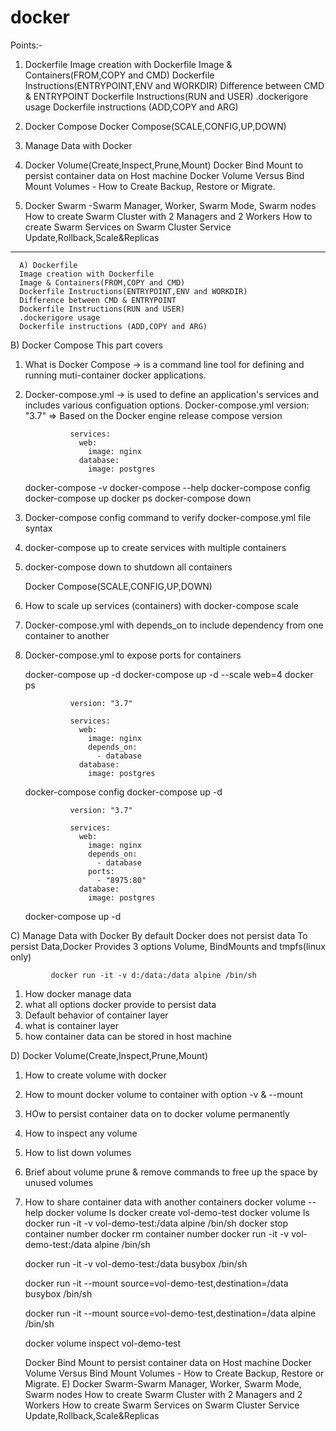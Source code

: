 # docker

Points:-
1) Dockerfile
      Image creation with Dockerfile
      Image & Containers(FROM,COPY and CMD)
      Dockerfile Instructions(ENTRYPOINT,ENV and WORKDIR)
      Difference between CMD & ENTRYPOINT
      Dockerfile Instructions(RUN and USER)
      .dockerigore usage
      Dockerfile instructions (ADD,COPY and ARG)
     
2) Docker Compose
      Docker Compose(SCALE,CONFIG,UP,DOWN)
3) Manage Data with Docker
4) Docker Volume(Create,Inspect,Prune,Mount)
      Docker Bind Mount to persist container data on Host machine
      Docker Volume Versus Bind Mount
      Volumes - How to Create Backup, Restore or Migrate.
5) Docker Swarm -Swarm Manager, Worker, Swarm Mode, Swarm nodes
      How to create Swarm Cluster with 2 Managers and 2 Workers
      How to create Swarm Services on Swarm Cluster 
      Service Update,Rollback,Scale&Replicas
      
 ----------------------------------------------------------------     
      
      A) Dockerfile
      Image creation with Dockerfile
      Image & Containers(FROM,COPY and CMD)
      Dockerfile Instructions(ENTRYPOINT,ENV and WORKDIR)
      Difference between CMD & ENTRYPOINT
      Dockerfile Instructions(RUN and USER)
      .dockerigore usage
      Dockerfile instructions (ADD,COPY and ARG)
     
B) Docker Compose
          This part covers
1. What is Docker Compose -> is a command line tool for defining and running muti-container docker applications.
2. Docker-compose.yml -> is used to define an application's services and includes various configuation options.
         Docker-compose.yml
                 version: "3.7" => Based on the Docker engine release compose version
                 
                 services:
                   web:
                     image: nginx
                   database:
                     image: postgres
   docker-compose -v
   docker-compose --help
   docker-compose config
   docker-compose up
   docker ps
   docker-compose down
   
3. Docker-compose config command to verify docker-compose.yml file syntax
4. docker-compose up to create services with multiple containers
5. docker-compose down to shutdown all containers

      Docker Compose(SCALE,CONFIG,UP,DOWN)
      
1. How to scale up services (containers) with docker-compose scale
2. Docker-compose.yml with depends_on to include dependency from one container to another
3. Docker-compose.yml to expose ports for containers
    
    docker-compose up -d
    docker-compose up -d --scale web=4
    docker ps
    
                 version: "3.7" 
                 
                 services:
                   web:
                     image: nginx
                     depends_on:
                       - database
                   database:
                     image: postgres
   docker-compose config
   docker-compose up -d
   
   
                 version: "3.7" 
                 
                 services:
                   web:
                     image: nginx
                     depends_on:
                       - database
                     ports:
                       - "8975:80"
                   database:
                     image: postgres
    
    docker-compose up -d
   
   
    


C) Manage Data with Docker
          By default Docker does not persist data
          To persist Data,Docker Provides 3 options
             Volume, BindMounts and tmpfs(linux only)
             
             docker run -it -v d:/data:/data alpine /bin/sh
1. How docker manage data
2. what all options docker provide to persist data
3. Default behavior of container layer
4. what is container layer
5. how container data can be stored in host machine

D) Docker Volume(Create,Inspect,Prune,Mount)

1. How to create volume with docker
2. How to mount docker volume to container with option -v & --mount
3. HOw to persist container data on to docker volume permanently
4. How to inspect any volume
5. How to list down volumes
6. Brief about volume prune & remove commands to free up the space by unused volumes
7. How to share container data with another containers
      docker volume --help
      docker volume ls
      docker create vol-demo-test
      docker volume ls
      docker run -it -v vol-demo-test:/data alpine /bin/sh
      docker stop container number
      docker rm container number
      docker run -it -v vol-demo-test:/data alpine /bin/sh
      
      docker run -it -v vol-demo-test:/data busybox /bin/sh
      
      docker run -it --mount source=vol-demo-test,destination=/data busybox /bin/sh
      
      docker run -it --mount source=vol-demo-test,destination=/data alpine /bin/sh
      
      docker volume inspect vol-demo-test
      
      Docker Bind Mount to persist container data on Host machine
      Docker Volume Versus Bind Mount
      Volumes - How to Create Backup, Restore or Migrate.
E) Docker Swarm-Swarm Manager, Worker, Swarm Mode, Swarm nodes
      How to create Swarm Cluster with 2 Managers and 2 Workers
      How to create Swarm Services on Swarm Cluster 
      Service Update,Rollback,Scale&Replicas

